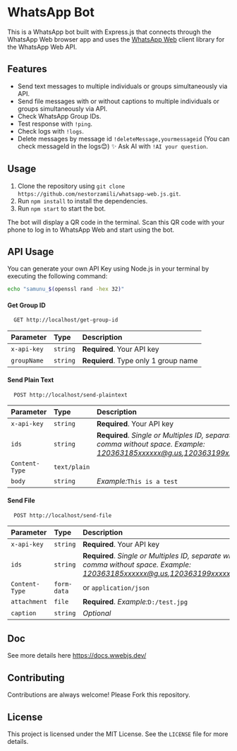 # WhatsApp Bot

This is a WhatsApp bot built with Express.js that connects through the WhatsApp Web browser app and uses the [WhatsApp Web](https://wwebjs.dev/) client library for the WhatsApp Web API.

## Features

- Send text messages to multiple individuals or groups simultaneously via API.
- Send file messages with or without captions to multiple individuals or groups simultaneously via API.
- Check WhatsApp Group IDs.
- Test response with `!ping`.
- Check logs with `!logs`.
- Delete messages by message id `!deleteMessage,yourmessageid` (You can check messageId in the logs😊)
✨ Ask AI with `!AI your question`.

## Usage

1. Clone the repository using `git clone https://github.com/nestorzamili/whatsapp-web.js.git`.
2. Run `npm install` to install the dependencies.
3. Run `npm start` to start the bot.

The bot will display a QR code in the terminal. Scan this QR code with your phone to log in to WhatsApp Web and start using the bot.

## API Usage

You can generate your own API Key using Node.js in your terminal by executing the following command:

```bash
echo "samunu_$(openssl rand -hex 32)"
```

#### Get Group ID

```bash
  GET http://localhost/get-group-id
```

| Parameter | Type     | Description                |
| :-------- | :------- | :------------------------- |
| `x-api-key` | `string` | **Required**. Your API key |
| `groupName` | `string` | **Requierd**. Type only 1 group name |


#### Send Plain Text

```bash
  POST http://localhost/send-plaintext
```

| Parameter | Type     | Description                |
| :-------- | :------- | :------------------------- |
| `x-api-key` | `string` | **Required**. Your API key |
| `ids` | `string` | **Required**. *Single or Multiples ID, separate with comma without space. Example: 120363185xxxxxx@g.us,120363199xxxxxx@g.us*|
| `Content-Type` | `text/plain` | 
| `body` | `string` | *Example:*`This is a test` |

#### Send File

```bash
  POST http://localhost/send-file
```

| Parameter | Type     | Description                |
| :-------- | :------- | :------------------------- |
| `x-api-key` | `string` | **Required**. Your API key |
| `ids` | `string` | **Required**. *Single or Multiples ID, separate with comma without space. Example: 120363185xxxxxx@g.us,120363199xxxxxx@g.us*|
| `Content-Type` | `form-data` | or `application/json` |
| `attachment` | `file` | **Required**. *Example:*`D:/test.jpg` |
| `caption` | `string` | *Optional* |

## Doc

See more details here 
https://docs.wwebjs.dev/

## Contributing

Contributions are always welcome! Please Fork this repository.

## License

This project is licensed under the MIT License. See the `LICENSE` file for more details.